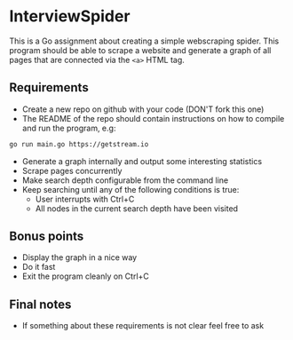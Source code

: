 # InterviewSpider

This is a Go assignment about creating a simple webscraping spider. This program
should be able to scrape a website and generate a graph of all pages that are
connected via the `<a>` HTML tag.

## Requirements
- Create a new repo on github with your code (DON'T fork this one)
- The README of the repo should contain instructions on how to compile and run
  the program, e.g: 

```bash
go run main.go https://getstream.io
```

- Generate a graph internally and output some interesting statistics
- Scrape pages concurrently
- Make search depth configurable from the command line
- Keep searching until any of the following conditions is true:
    - User interrupts with Ctrl+C
    - All nodes in the current search depth have been visited

## Bonus points
- Display the graph in a nice way
- Do it fast
- Exit the program cleanly on Ctrl+C

## Final notes
- If something about these requirements is not clear feel free to ask
